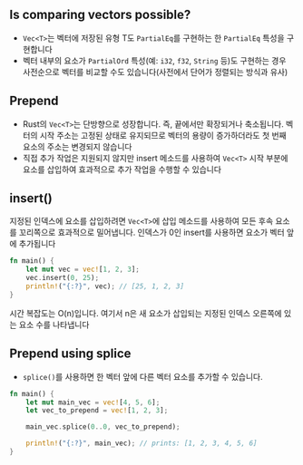 ## Is comparing vectors possible?

- `Vec<T>`는 벡터에 저장된 유형 T도 `PartialEq`를 구현하는 한 `PartialEq` 특성을 구현합니다
- 벡터 내부의 요소가 `PartialOrd` 특성(예: `i32`, `f32`, `String` 등)도 구현하는 경우 사전순으로 벡터를 비교할 수도 있습니다(사전에서 단어가 정렬되는 방식과 유사)

## Prepend

- Rust의 `Vec<T>`는 단방향으로 성장합니다. 즉, 끝에서만 확장되거나 축소됩니다. 벡터의 시작 주소는 고정된 상태로 유지되므로 벡터의 용량이 증가하더라도 첫 번째 요소의 주소는 변경되지 않습니다
- 직접 추가 작업은 지원되지 않지만 insert 메소드를 사용하여 `Vec<T>` 시작 부분에 요소를 삽입하여 효과적으로 추가 작업을 수행할 수 있습니다

## insert()

지정된 인덱스에 요소를 삽입하려면 `Vec<T>`에 삽입 메소드를 사용하여 모든 후속 요소를 꼬리쪽으로 효과적으로 밀어냅니다. 인덱스가 0인 insert를 사용하면 요소가 벡터 앞에 추가됩니다

```rust
fn main() {
    let mut vec = vec![1, 2, 3];
    vec.insert(0, 25);
    println!("{:?}", vec); // [25, 1, 2, 3]
}
```

시간 복잡도는 O(n)입니다. 여기서 n은 새 요소가 삽입되는 지정된 인덱스 오른쪽에 있는 요소 수를 나타냅니다


## Prepend using splice

- `splice()`를 사용하면 한 벡터 앞에 다른 벡터 요소를 추가할 수 있습니다.

```rust
fn main() {
    let mut main_vec = vec![4, 5, 6];
    let vec_to_prepend = vec![1, 2, 3];

    main_vec.splice(0..0, vec_to_prepend);

    println!("{:?}", main_vec); // prints: [1, 2, 3, 4, 5, 6]
}
```